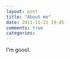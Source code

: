 ```yaml
---
layout: post
title: "About me"
date: 2011-11-22 19:45
comments: true
categories:
---
```

I'm goool.
